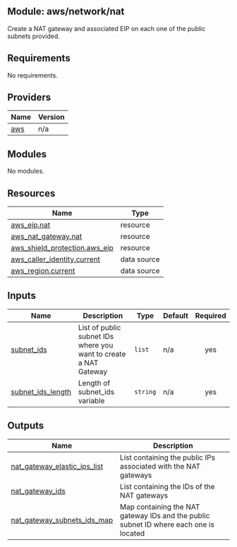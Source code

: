 ## Module: aws/network/nat

Create a NAT gateway and associated EIP on each one of the public
subnets provided.

## Requirements

No requirements.

## Providers

| Name | Version |
|------|---------|
| <a name="provider_aws"></a> [aws](#provider\_aws) | n/a |

## Modules

No modules.

## Resources

| Name | Type |
|------|------|
| [aws_eip.nat](https://registry.terraform.io/providers/hashicorp/aws/latest/docs/resources/eip) | resource |
| [aws_nat_gateway.nat](https://registry.terraform.io/providers/hashicorp/aws/latest/docs/resources/nat_gateway) | resource |
| [aws_shield_protection.aws_eip](https://registry.terraform.io/providers/hashicorp/aws/latest/docs/resources/shield_protection) | resource |
| [aws_caller_identity.current](https://registry.terraform.io/providers/hashicorp/aws/latest/docs/data-sources/caller_identity) | data source |
| [aws_region.current](https://registry.terraform.io/providers/hashicorp/aws/latest/docs/data-sources/region) | data source |

## Inputs

| Name | Description | Type | Default | Required |
|------|-------------|------|---------|:--------:|
| <a name="input_subnet_ids"></a> [subnet\_ids](#input\_subnet\_ids) | List of public subnet IDs where you want to create a NAT Gateway | `list` | n/a | yes |
| <a name="input_subnet_ids_length"></a> [subnet\_ids\_length](#input\_subnet\_ids\_length) | Length of subnet\_ids variable | `string` | n/a | yes |

## Outputs

| Name | Description |
|------|-------------|
| <a name="output_nat_gateway_elastic_ips_list"></a> [nat\_gateway\_elastic\_ips\_list](#output\_nat\_gateway\_elastic\_ips\_list) | List containing the public IPs associated with the NAT gateways |
| <a name="output_nat_gateway_ids"></a> [nat\_gateway\_ids](#output\_nat\_gateway\_ids) | List containing the IDs of the NAT gateways |
| <a name="output_nat_gateway_subnets_ids_map"></a> [nat\_gateway\_subnets\_ids\_map](#output\_nat\_gateway\_subnets\_ids\_map) | Map containing the NAT gateway IDs and the public subnet ID where each one is located |
